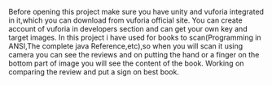 Before opening this project make sure you have unity and vuforia integrated in it,which you can download from vuforia official site.
You can create account of vuforia in developers section and can get your own key and target images.
In this project i have used for books to scan(Programming in ANSI,The complete java Reference,etc),so when you will scan it using camera
you can see the reviews and on putting the hand or a finger on the bottom part of image you will see the content of the book. Working on comparing
the review and put a sign on best book.